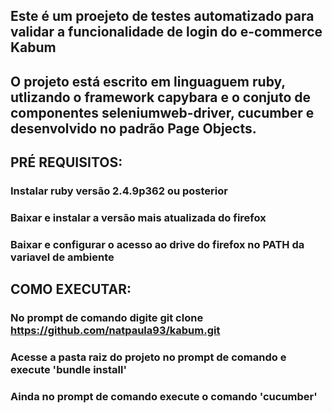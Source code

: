## Este é um proejeto de testes automatizado para validar a funcionalidade de login do e-commerce Kabum
## O projeto está escrito em linguaguem ruby, utlizando o framework capybara e o conjuto de componentes seleniumweb-driver, cucumber e desenvolvido no padrão Page Objects.

## PRÉ REQUISITOS:

### Instalar ruby versão 2.4.9p362 ou posterior
### Baixar e instalar a versão mais atualizada do firefox
### Baixar e configurar o acesso ao drive do firefox no PATH da variavel de ambiente 

## COMO EXECUTAR:

### No prompt de comando digite git clone https://github.com/natpaula93/kabum.git
### Acesse a pasta raiz do projeto no prompt de comando e execute 'bundle install' 
### Ainda no prompt de comando execute o comando 'cucumber'


